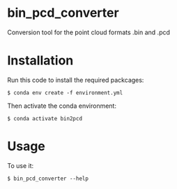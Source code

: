 # bin_pcd_converter

Conversion tool for the point cloud formats .bin and .pcd


# Installation

Run this code to install the required packcages: 

    $ conda env create -f environment.yml
   
Then activate the conda environment: 

    $ conda activate bin2pcd

# Usage

To use it:

    $ bin_pcd_converter --help

